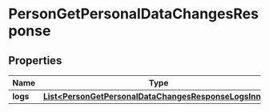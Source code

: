 

# PersonGetPersonalDataChangesResponse


## Properties

| Name | Type | Description | Notes |
|------------ | ------------- | ------------- | -------------|
|**logs** | [**List&lt;PersonGetPersonalDataChangesResponseLogsInner&gt;**](PersonGetPersonalDataChangesResponseLogsInner.md) |  |  [optional] |



